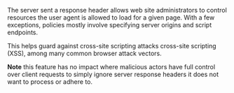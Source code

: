 The server sent a response header allows web site administrators to control resources the user agent is allowed to load for a given page. With a few exceptions, policies mostly involve specifying server origins and script endpoints.

This helps guard against cross-site scripting attacks cross-site scripting (XSS), among many common browser attack vectors.

**Note** this feature has no impact where malicious actors have full control over client requests to simply ignore server response headers it does not want to process or adhere to.
